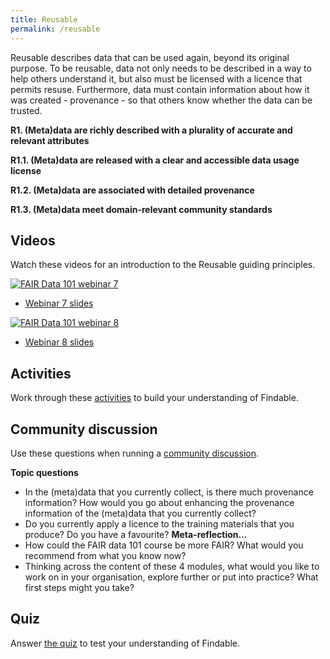 ```yaml
---
title: Reusable
permalink: /reusable
---
```


Reusable describes data that can be used again, beyond its original purpose. To be reusable, data not only needs to be described in a way to help others understand it, but also must be licensed with a licence that permits resuse. Furthermore, data must contain information about how it was created - provenance - so that others know whether the data can be trusted.

**R1. (Meta)data are richly described with a plurality of accurate and relevant attributes**

**R1.1. (Meta)data are released with a clear and accessible data usage license**

**R1.2. (Meta)data are associated with detailed provenance**

**R1.3. (Meta)data meet domain-relevant community standards**

## Videos

Watch these videos for an introduction to the Reusable guiding principles.

[![FAIR Data 101 webinar 7](https://img.youtube.com/vi/wFGdzvGuRZ4/0.jpg)](https://www.youtube.com/watch?v=wFGdzvGuRZ4)

* [Webinar 7 slides](webinar-7-slides.pdf)

[![FAIR Data 101 webinar 8](https://img.youtube.com/vi/rNDFw1fdXTA/0.jpg)](https://www.youtube.com/watch?v=rNDFw1fdXTA)

* [Webinar 8 slides](webinar-8-slides.pdf)

## Activities

Work through these [activities](activities.md) to build your understanding of Findable.

## Community discussion

Use these questions when running a [community discussion](/course-resources/community-discussion-factsheet.md).

**Topic questions**
* In the (meta)data that you currently collect, is there much provenance information? How would you go about enhancing the provenance information of the (meta)data that you currently collect?
* Do you currently apply a licence to the training materials that you produce? Do you have a favourite?
**Meta-reflection...**
* How could the FAIR data 101 course be more FAIR? What would you recommend from what you know now?
* Thinking across the content of these 4 modules, what would you like to work on in your organisation, explore further or put into practice? What first steps might you take?

## Quiz

Answer [the quiz](quiz.md) to test your understanding of Findable.
